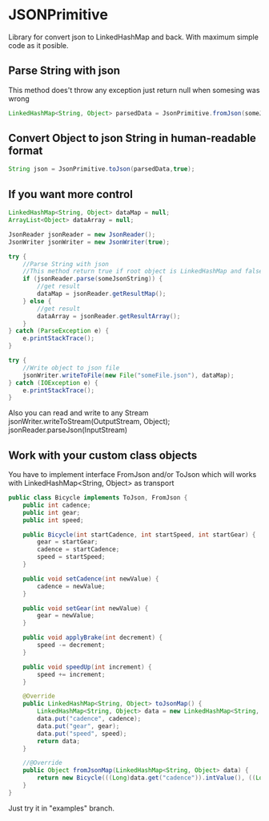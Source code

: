 # JSONPrimitive
Library for convert json to LinkedHashMap and back. With maximum simple code as it posible.


## Parse String with json
This method does't throw any exception just return null when somesing was wrong
```java
LinkedHashMap<String, Object> parsedData = JsonPrimitive.fromJson(someJsonString);
```

## Convert Object to json String in human-readable format
```java
String json = JsonPrimitive.toJson(parsedData,true);
```

## If you want more control
```java
LinkedHashMap<String, Object> dataMap = null;
ArrayList<Object> dataArray = null;

JsonReader jsonReader = new JsonReader();
JsonWriter jsonWriter = new JsonWriter(true);

try {
    //Parse String with json
    //This method return true if root object is LinkedHashMap and false if it is ArrayList
    if (jsonReader.parse(someJsonString)) {
        //get result
        dataMap = jsonReader.getResultMap();
    } else {
        //get result
        dataArray = jsonReader.getResultArray();
    }
} catch (ParseException e) {
    e.printStackTrace();
}

try {
    //Write object to json file
    jsonWriter.writeToFile(new File("someFile.json"), dataMap);
} catch (IOException e) {
    e.printStackTrace();
}
```

Also you can read and write to any Stream
jsonWriter.writeToStream(OutputStream, Object);
jsonReader.parseJson(InputStream)

## Work with your custom class objects
You have to implement interface FromJson and/or ToJson which will works with LinkedHashMap<String, Object> as transport
```java
public class Bicycle implements ToJson, FromJson {
	public int cadence;
	public int gear;
	public int speed;

	public Bicycle(int startCadence, int startSpeed, int startGear) {
		gear = startGear;
		cadence = startCadence;
		speed = startSpeed;
	}

	public void setCadence(int newValue) {
		cadence = newValue;
	}

	public void setGear(int newValue) {
		gear = newValue;
	}

	public void applyBrake(int decrement) {
		speed -= decrement;
	}

	public void speedUp(int increment) {
		speed += increment;
	}

	@Override
	public LinkedHashMap<String, Object> toJsonMap() {
		LinkedHashMap<String, Object> data = new LinkedHashMap<String, Object>();
		data.put("cadence", cadence);
		data.put("gear", gear);
		data.put("speed", speed);
		return data;
	}

	//@Override
	public Object fromJsonMap(LinkedHashMap<String, Object> data) {
		return new Bicycle(((Long)data.get("cadence")).intValue(), ((Long)data.get("gear")).intValue(), ((Long)data.get("speed")).intValue());
	}
}
```

Just try it in "examples" branch.
